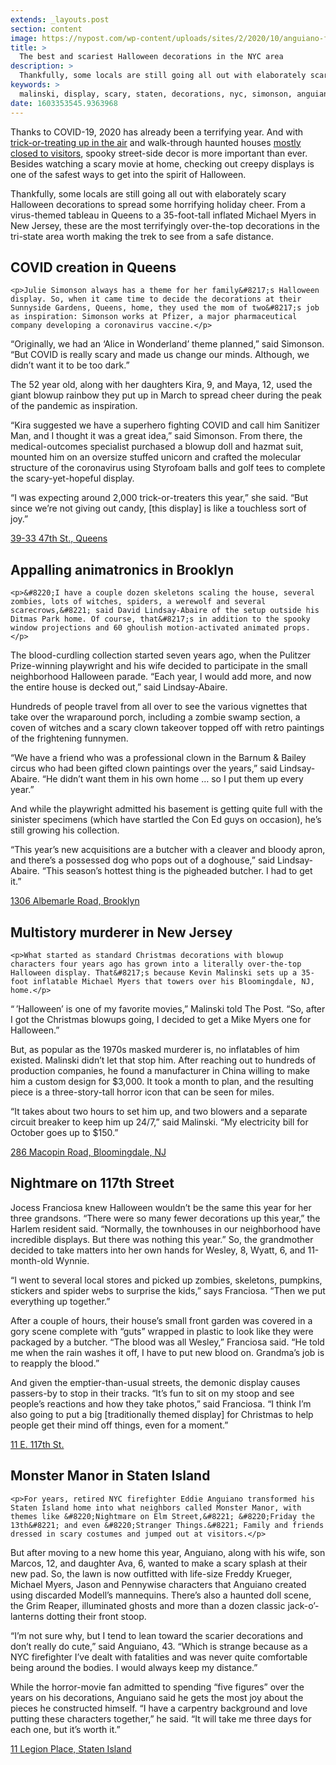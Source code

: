 ```yaml
--- 
extends: _layouts.post 
section: content 
image: https://nypost.com/wp-content/uploads/sites/2/2020/10/anguiano-family-staten-island-over-the-top-halloween-decor-4.jpg?quality=90&strip=all&w=1200 
title: > 
  The best and scariest Halloween decorations in the NYC area 
description: > 
  Thankfully, some locals are still going all out with elaborately scary Halloween decorations to spread some horrifying holiday cheer.COVID creation in QueensJulie Simonson always has a theme for her family’s Halloween display.I had to get it.”1306 Albemarle Road, BrooklynMultistory murderer in New JerseyWhat started as standard Christmas decorations with blowup characters four years ago has grown into a literally over-the-top Halloween display.“I’m not sure why, but I tend to lean toward the scarier decorations and don’t really do cute,” said Anguiano, 43.I would always keep my distance.”While the horror-movie fan admitted to spending “five figures” over the years on his decorations, Anguiano said he gets the most joy about the pieces he constructed himself. 
keywords: > 
  malinski, display, scary, staten, decorations, nyc, simonson, anguiano, scariest, best, area, franciosa, myers, halloween 
date: 1603353545.9363968 
--- 
```

<div><p>Thanks to COVID-19, 2020 has already been a terrifying year. And with <a href="https://nypost.com/2020/09/15/gov-cuomo-says-he-wont-ban-trick-or-treating-in-new-york/" rel="noopener noreferrer" target="_blank">trick-or-treating up in the air</a> and walk-through haunted houses <a href="https://nypost.com/2020/09/22/cdc-halloween-guidelines-trick-or-treating-costumes-not-advised/" rel="noopener noreferrer" target="_blank">mostly closed to visitors</a>, spooky street-side decor is more important than ever. Besides watching a scary movie at home, checking out creepy displays is one of the safest ways to get into the spirit of Halloween.</p>
<p>Thankfully, some locals are still going all out with elaborately scary Halloween decorations to spread some horrifying holiday cheer. From a virus-themed tableau in Queens to a 35-foot-tall inflated Michael Myers in New Jersey, these are the most terrifyingly over-the-top decorations in the tri-state area worth making the trek to see from a safe distance.</p>
<h2>COVID creation in Queens</h2>

 
	<p>Julie Simonson always has a theme for her family&#8217;s Halloween display. So, when it came time to decide the decorations at their Sunnyside Gardens, Queens, home, they used the mom of two&#8217;s job as inspiration: Simonson works at Pfizer, a major pharmaceutical company developing a coronavirus vaccine.</p>
<p>&#8220;Originally, we had an &#8216;Alice in Wonderland&#8217; theme planned,&#8221; said Simonson. &#8220;But COVID is really scary and made us change our minds. Although, we didn&#8217;t want it to be too dark.&#8221;</p>
<p>The 52 year old, along with her daughters Kira, 9, and Maya, 12, used the giant blowup rainbow they put up in March to spread cheer during the peak of the pandemic as inspiration.</p>
<p>&#8220;Kira suggested we have a superhero fighting COVID and call him Sanitizer Man, and I thought it was a great idea,&#8221; said Simonson. From there, the medical-outcomes specialist purchased a blowup doll and hazmat suit, mounted him on an oversize stuffed unicorn and crafted the molecular structure of the coronavirus using Styrofoam balls and golf tees to complete the scary-yet-hopeful display.</p>
<p>&#8220;I was expecting around 2,000 trick-or-treaters this year,&#8221; she said. &#8220;But since we&#8217;re not giving out candy, [this display] is like a touchless sort of joy.&#8221;</p>
<p><a href="https://www.google.com/maps/place/39-33+47th+Ave,+Queens,+NY+11104/data=!4m2!3m1!1s0x89c25ed74c609b8b:0x367de63b7d155a17?sa=X&amp;ved=2ahUKEwigsd_SrMbsAhVyl3IEHZavBvAQ8gEwAHoECAQQAQ" rel="noopener noreferrer" target="_blank">39-33 47th St., Queens</a></p>
<h2>Appalling animatronics in Brooklyn</h2>

 
	<p>&#8220;I have a couple dozen skeletons scaling the house, several zombies, lots of witches, spiders, a werewolf and several scarecrows,&#8221; said David Lindsay-Abaire of the setup outside his Ditmas Park home. Of course, that&#8217;s in addition to the spooky window projections and 60 ghoulish motion-activated animated props.</p>
<p>The blood-curdling collection started seven years ago, when the Pulitzer Prize-winning playwright and his wife decided to participate in the small neighborhood Halloween parade. &#8220;Each year, I would add more, and now the entire house is decked out,&#8221; said Lindsay-Abaire.</p>
<p>Hundreds of people travel from all over to see the various vignettes that take over the wraparound porch, including a zombie swamp section, a coven of witches and a scary clown takeover topped off with retro paintings of the frightening funnymen.</p>
<p>&#8220;We have a friend who was a professional clown in the Barnum &amp; Bailey circus who had been gifted clown paintings over the years,&#8221; said Lindsay-Abaire. &#8220;He didn&#8217;t want them in his own home &#8230; so I put them up every year.&#8221;</p>
<p>And while the playwright admitted his basement is getting quite full with the sinister specimens (which have startled the Con Ed guys on occasion), he&#8217;s still growing his collection.</p>
<p>&#8220;This year&#8217;s new acquisitions are a butcher with a cleaver and bloody apron, and there&#8217;s a possessed dog who pops out of a doghouse,&#8221; said Lindsay-Abaire. &#8220;This season&#8217;s hottest thing is the pigheaded butcher. I had to get it.&#8221;</p>
<p><a href="https://www.google.com/maps/place/1306+Albemarle+Rd,+Brooklyn,+NY+11226/@40.6462499,-73.9691726,17z/data=!3m1!4b1!4m5!3m4!1s0x89c25b3a4a255937:0x3bc6fcd93f12a8ab!8m2!3d40.6462459!4d-73.9669786">1306 Albemarle Road, Brooklyn</a></p>
<h2>Multistory murderer in New Jersey</h2>

 
	<p>What started as standard Christmas decorations with blowup characters four years ago has grown into a literally over-the-top Halloween display. That&#8217;s because Kevin Malinski sets up a 35-foot inflatable Michael Myers that towers over his Bloomingdale, NJ, home.</p>
<p>&#8220;&#8201;&#8217;Halloween&#8217; is one of my favorite movies,&#8221; Malinski told The Post. &#8220;So, after I got the Christmas blowups going, I decided to get a Mike Myers one for Halloween.&#8221;</p>
<p>But, as popular as the 1970s masked murderer is, no inflatables of him existed. Malinski didn&#8217;t let that stop him. After reaching out to hundreds of production companies, he found a manufacturer in China willing to make him a custom design for $3,000. It took a month to plan, and the resulting piece is a three-story-tall horror icon that can be seen for miles.</p>
<p>&#8220;It takes about two hours to set him up, and two blowers and a separate circuit breaker to keep him up 24/7,&#8221; said Malinski. &#8220;My electricity bill for October goes up to $150.&#8221;</p>
<p><a href="https://www.google.com/maps/place/286+Macopin+Rd,+Bloomingdale,+NJ+07403/@41.0160527,-74.3609642,17z/data=!3m1!4b1!4m5!3m4!1s0x89c31ad80a9d294b:0x959850826312fbf!8m2!3d41.0160487!4d-74.3587702">286 Macopin Road, Bloomingdale, NJ</a></p>
<h2>Nightmare on 117th Street</h2>
 
<p>Jocess Franciosa knew Halloween wouldn&#8217;t be the same this year for her three grandsons. &#8220;There were so many fewer decorations up this year,&#8221; the Harlem resident said. &#8220;Normally, the townhouses in our neighborhood have incredible displays. But there was nothing this year.&#8221; So, the grandmother decided to take matters into her own hands for Wesley, 8, Wyatt, 6, and 11-month-old Wynnie.</p>
<p>&#8220;I went to several local stores and picked up zombies, skeletons, pumpkins, stickers and spider webs to surprise the kids,&#8221; says Franciosa. &#8220;Then we put everything up together.&#8221;</p>
<p>After a couple of hours, their house&#8217;s small front garden was covered in a gory scene complete with &#8220;guts&#8221; wrapped in plastic to look like they were packaged by a butcher. &#8220;The blood was all Wesley,&#8221; Franciosa said. &#8220;He told me when the rain washes it off, I have to put new blood on. Grandma&#8217;s job is to reapply the blood.&#8221;</p>
<p>And given the emptier-than-usual streets, the demonic display causes passers-by to stop in their tracks. &#8220;It&#8217;s fun to sit on my stoop and see people&#8217;s reactions and how they take photos,&#8221; said Franciosa. &#8220;I think I&#8217;m also going to put a big [traditionally themed display] for Christmas to help people get their mind off things, even for a moment.&#8221;</p>
<p><a href="https://www.google.com/maps/place/11+E+117th+St,+New+York,+NY+10035/@40.8011522,-73.9472115,17z/data=!3m1!4b1!4m5!3m4!1s0x89c2f60fa90d2b0f:0x71beb07ec6e7903!8m2!3d40.8011482!4d-73.9450175">11 E. 117th St.</a></p>
<h2>Monster Manor in Staten Island</h2>

 
	<p>For years, retired NYC firefighter Eddie Anguiano transformed his Staten Island home into what neighbors called Monster Manor, with themes like &#8220;Nightmare on Elm Street,&#8221; &#8220;Friday the 13th&#8221; and even &#8220;Stranger Things.&#8221; Family and friends dressed in scary costumes and jumped out at visitors.</p>
<p>But after moving to a new home this year, Anguiano, along with his wife, son Marcos, 12, and daughter Ava, 6, wanted to make a scary splash at their new pad. So, the lawn is now outfitted with life-size Freddy Krueger, Michael Myers, Jason and Pennywise characters that Anguiano created using discarded Modell&#8217;s mannequins. There&#8217;s also a haunted doll scene, the Grim Reaper, illuminated ghosts and more than a dozen classic jack-o&#8217;-lanterns dotting their front stoop.</p>
<p>&#8220;I&#8217;m not sure why, but I tend to lean toward the scarier decorations and don&#8217;t really do cute,&#8221; said Anguiano, 43. &#8220;Which is strange because as a NYC firefighter I&#8217;ve dealt with fatalities and was never quite comfortable being around the bodies. I would always keep my distance.&#8221;</p>
<p>While the horror-movie fan admitted to spending &#8220;five figures&#8221; over the years on his decorations, Anguiano said he gets the most joy about the pieces he constructed himself. &#8220;I have a carpentry background and love putting these characters together,&#8221; he said. &#8220;It will take me three days for each one, but it&#8217;s worth it.&#8221;</p>
<p><a href="https://www.google.com/maps/place/11+Legion+Pl,+Staten+Island,+NY+10305/@40.6037498,-74.0768406,17z/data=!3m1!4b1!4m5!3m4!1s0x89c24f0236fd89ab:0xb99bdecec8ed027d!8m2!3d40.6037457!4d-74.0746466">11 Legion Place, Staten Island</a></p>
			</div>
